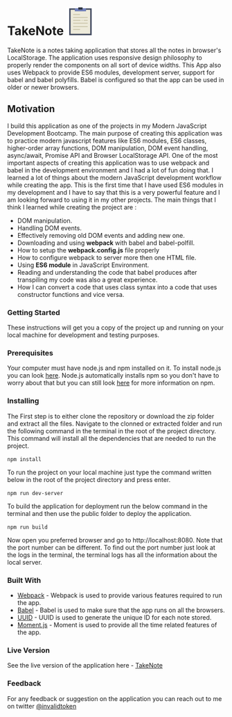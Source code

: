 # TakeNote ![App Logo](https://github.com/invalidtoken/TakeNote/blob/master/public/icons/notepad.png "App Logo")
TakeNote is a notes taking application that stores all the notes in browser's LocalStorage. The application uses responsive design philosophy to properly render the components on all sort of device widths. This App also uses Webpack to provide ES6 modules, development server, support for babel and babel polyfills. Babel is configured so that the app can be used in older or newer browsers.

## Motivation
I build this application as one of the projects in my Modern JavaScript Development Bootcamp. The main purpose of creating this application was to practice modern javascript features like ES6 modules, ES6 classes, higher-order array functions, DOM manipulation, DOM event handling, async/await, Promise API and Browser LocalStorage API. One of the most important aspects of creating this application was to use webpack and babel in the development environment and I had a lot of fun doing that. 
I learned a lot of things about the modern JavaScript development workflow while creating the app. This is the first time that I have used ES6 modules in my development and I have to say that this is a very powerful feature and I am looking forward to using it in my other projects.
The main things that I think I learned while creating the project are :
* DOM manipulation.
* Handling DOM events.
* Effectively removing old DOM events and adding new one. 
* Downloading and using **webpack** with babel and babel-polfill. 
* How to setup the **webpack.config.js** file properly
* How to configure webpack to server more then one HTML file.
* Using **ES6 module** in JavaScript Environment. 
* Reading and understanding the code that babel produces after transpiling my code was also a great experience. 
* How I can convert a code that uses class syntax into a code that uses constructor functions and vice versa. 

### Getting Started

These instructions will get you a copy of the project up and running on your local machine for development and testing purposes.

### Prerequisites

Your computer must have node.js and npm installed on it.
To install node.js you can look [here](https://nodejs.org/en/download/). Node.js automatically installs npm so you don't have to worry about that but you can still look [here](https://www.npmjs.com/get-npm) for more information on npm. 

### Installing

The First step is to either clone the repository or download the zip folder and extract all the files.
Navigate to the clonned or extracted folder and run the following command in the terminal in the root of the project directory.
This command will install all the dependencies that are needed to run the project.

```
npm install 
```

To run the project on your local machine just type the command written below in the root of the project directory and press enter. 

```
npm run dev-server
```

To build the application for deployment run the below command in the terminal and then use the public folder to deploy the application.
```
npm run build
```

Now open you preferred browser and go to http://localhost:8080. Note that the port number can be different. To find out the port number just look at the logs in the terminal, the terminal logs has all the information about the local server. 

### Built With
* [Webpack](https://webpack.js.org/) - Webpack is used to provide various features required to run the app. 
* [Babel](https://babeljs.io/) - Babel is used to make sure that the app runs on all the browsers. 
* [UUID](https://www.npmjs.com/package/uuid) - UUID is used to generate the unique ID for each note stored. 
* [Moment.js](https://momentjs.com/) - Moment is used to provide all the time related features of the app. 

### Live Version
See the live version of the application here - [TakeNote](https://invalidtokennotesapp.netlify.com/)

### Feedback
For any feedback or suggestion on the application you can reach out to me on twitter [@invalidtoken](https://twitter.com/invalidtoken)


